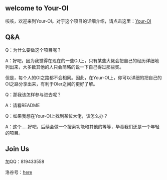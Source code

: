 ## welcome to Your-OI

  咳咳，欢迎来到Your-OI。对于这个项目的详细介绍，请点击这里：[Your-OI](https://github.com/Your-OI)
  
## Q&A

Q：为什么要做这个项目呢？

A：好吧，因为我觉得在现在的一些OJ上，只有某些大佬会把自己的经历详细地列出来，大多数其他的人只会简略的说一下自己得过那些奖。

但是，每个人的OI之路都不会相同。因此，在Your-OI上，你可以详细的把自己的OI之路分享出来，有利于OIer之间的更好了解。


Q：那我该怎样参与进去呢？

A：请看README


Q：如果我想在Your-OI上找到某位大佬，该怎么办？

A：这个.....好吧，后续会做一个搜索功能和其他的等等，毕竟我们还是一个年轻的项目。

## Join Us

 加QQ：819433558
 
 洛谷号：[here](https://www.luogu.com.cn/user/341801)
